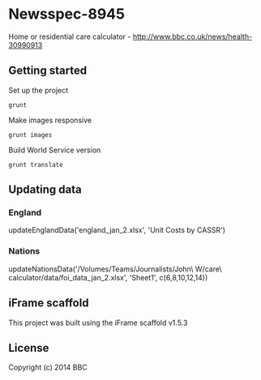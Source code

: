 # Newsspec-8945

Home or residential care calculator - http://www.bbc.co.uk/news/health-30990913

## Getting started

Set up the project

```
grunt
```

Make images responsive

```
grunt images
```

Build World Service version

```
grunt translate
```

## Updating data

### England
updateEnglandData('england_jan_2.xlsx', 'Unit Costs by CASSR')

### Nations
updateNationsData('/Volumes/Teams/Journalists/John\ W/care\ calculator/data/foi_data_jan_2.xlsx', 'Sheet1', c(6,8,10,12,14))

## iFrame scaffold

This project was built using the iFrame scaffold v1.5.3

## License
Copyright (c) 2014 BBC